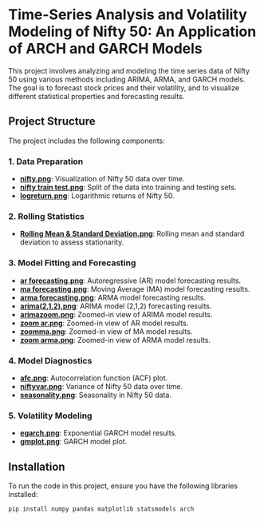 # Time-Series Analysis and Volatility Modeling of Nifty 50: An Application of ARCH and GARCH Models

This project involves analyzing and modeling the time series data of Nifty 50 using various methods including ARIMA, ARMA, and GARCH models. The goal is to forecast stock prices and their volatility, and to visualize different statistical properties and forecasting results.

## Project Structure

The project includes the following components:

### 1. Data Preparation
- **[nifty.png](Images/nifty.png)**: Visualization of Nifty 50 data over time.
- **[nifty train test.png](Images/nifty%20train%20test.png)**: Split of the data into training and testing sets.
- **[logreturn.png](Images/logreturn.png)**: Logarithmic returns of Nifty 50.

### 2. Rolling Statistics
- **[Rolling Mean & Standard Deviation.png](Images/Rolling%20Mean%20%26%20Standard%20Deviation.png)**: Rolling mean and standard deviation to assess stationarity.

### 3. Model Fitting and Forecasting
- **[ar forecasting.png](Images/ar%20forcasting.png)**: Autoregressive (AR) model forecasting results.
- **[ma forecasting.png](Images/ma%20forcasting.png)**: Moving Average (MA) model forecasting results.
- **[arma forecasting.png](Images/arma%20forcasting.png)**: ARMA model forecasting results.
- **[arima(2,1,2).png](Images/arima(2,1,2).png)**: ARIMA model (2,1,2) forecasting results.
- **[arimazoom.png](Images/arimazoom.png)**: Zoomed-in view of ARIMA model results.
- **[zoom ar.png](Images/zoom%20ar.png)**: Zoomed-in view of AR model results.
- **[zoomma.png](Images/zoomma.png)**: Zoomed-in view of MA model results.
- **[zoom arma.png](Images/zoom%20arma.png)**: Zoomed-in view of ARMA model results.

### 4. Model Diagnostics
- **[afc.png](Images/afc.png)**: Autocorrelation function (ACF) plot.
- **[niftyvar.png](Images/niftyvar.png)**: Variance of Nifty 50 data over time.
- **[seasonality.png](Images/seasonality.png)**: Seasonality in Nifty 50 data.

### 5. Volatility Modeling
- **[egarch.png](Images/egarch.png)**: Exponential GARCH model results.
- **[gmplot.png](Images/gmplot.png)**: GARCH model plot.

## Installation

To run the code in this project, ensure you have the following libraries installed:

```bash
pip install numpy pandas matplotlib statsmodels arch
